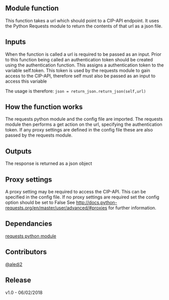 ## Module function
This function takes a url which should point to a CIP-API endpoint. It uses the Python Requests module to return the contents of that url as a json file.

## Inputs
When the function is called a url is required to be passed as an input. 
Prior to this function being called an authentication token should be created using the authentication function. This assigns a authentication token to the variable self.token.
This token is used by the requests module to gain access to the CIP-API, therefore self must also be passed as an input to access this variable

The usage is therefore:
`json = return_json.return_json(self,url)`

## How the function works 
The requests python module and the config file are imported.
The requests module then performs a get action on the url, specifying the authentication token.
If any proxy settings are defined in the config file these are also passed by the requests module.

## Outputs
The response is returned as a json object

## Proxy settings
A proxy setting may be required to access the CIP-API.
This can be specified in the config file. 
If no proxy settings are required set the config option should be set to False
See http://docs.python-requests.org/en/master/user/advanced/#proxies for further information.

## Dependancies
[requests python module](http://docs.python-requests.org/en/master/)

## Contributors
[@aledj2](https://github.com/aledj2)

## Release
v1.0 - 06/02/2018
